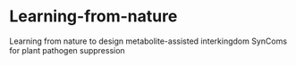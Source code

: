 # Learning-from-nature
Learning from nature to design metabolite-assisted interkingdom SynComs for plant pathogen suppression
